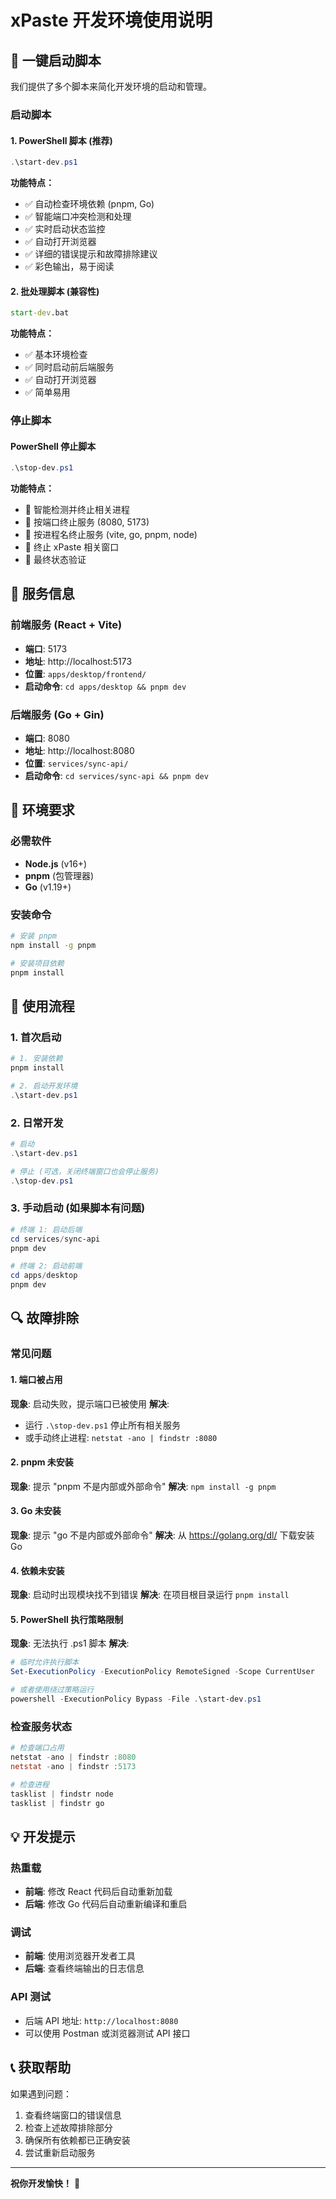 # xPaste 开发环境使用说明

## 🚀 一键启动脚本

我们提供了多个脚本来简化开发环境的启动和管理。

### 启动脚本

#### 1. PowerShell 脚本 (推荐)
```powershell
.\start-dev.ps1
```

**功能特点：**
- ✅ 自动检查环境依赖 (pnpm, Go)
- ✅ 智能端口冲突检测和处理
- ✅ 实时启动状态监控
- ✅ 自动打开浏览器
- ✅ 详细的错误提示和故障排除建议
- ✅ 彩色输出，易于阅读

#### 2. 批处理脚本 (兼容性)
```cmd
start-dev.bat
```

**功能特点：**
- ✅ 基本环境检查
- ✅ 同时启动前后端服务
- ✅ 自动打开浏览器
- ✅ 简单易用

### 停止脚本

#### PowerShell 停止脚本
```powershell
.\stop-dev.ps1
```

**功能特点：**
- 🛑 智能检测并终止相关进程
- 🛑 按端口终止服务 (8080, 5173)
- 🛑 按进程名终止服务 (vite, go, pnpm, node)
- 🛑 终止 xPaste 相关窗口
- 🛑 最终状态验证

## 📱 服务信息

### 前端服务 (React + Vite)
- **端口**: 5173
- **地址**: http://localhost:5173
- **位置**: `apps/desktop/frontend/`
- **启动命令**: `cd apps/desktop && pnpm dev`

### 后端服务 (Go + Gin)
- **端口**: 8080
- **地址**: http://localhost:8080
- **位置**: `services/sync-api/`
- **启动命令**: `cd services/sync-api && pnpm dev`

## 🔧 环境要求

### 必需软件
- **Node.js** (v16+)
- **pnpm** (包管理器)
- **Go** (v1.19+)

### 安装命令
```bash
# 安装 pnpm
npm install -g pnpm

# 安装项目依赖
pnpm install
```

## 🎯 使用流程

### 1. 首次启动
```powershell
# 1. 安装依赖
pnpm install

# 2. 启动开发环境
.\start-dev.ps1
```

### 2. 日常开发
```powershell
# 启动
.\start-dev.ps1

# 停止 (可选，关闭终端窗口也会停止服务)
.\stop-dev.ps1
```

### 3. 手动启动 (如果脚本有问题)
```powershell
# 终端 1: 启动后端
cd services/sync-api
pnpm dev

# 终端 2: 启动前端
cd apps/desktop
pnpm dev
```

## 🔍 故障排除

### 常见问题

#### 1. 端口被占用
**现象**: 启动失败，提示端口已被使用
**解决**: 
- 运行 `.\stop-dev.ps1` 停止所有相关服务
- 或手动终止进程: `netstat -ano | findstr :8080`

#### 2. pnpm 未安装
**现象**: 提示 "pnpm 不是内部或外部命令"
**解决**: `npm install -g pnpm`

#### 3. Go 未安装
**现象**: 提示 "go 不是内部或外部命令"
**解决**: 从 https://golang.org/dl/ 下载安装 Go

#### 4. 依赖未安装
**现象**: 启动时出现模块找不到错误
**解决**: 在项目根目录运行 `pnpm install`

#### 5. PowerShell 执行策略限制
**现象**: 无法执行 .ps1 脚本
**解决**: 
```powershell
# 临时允许执行脚本
Set-ExecutionPolicy -ExecutionPolicy RemoteSigned -Scope CurrentUser

# 或者使用绕过策略运行
powershell -ExecutionPolicy Bypass -File .\start-dev.ps1
```

### 检查服务状态
```powershell
# 检查端口占用
netstat -ano | findstr :8080
netstat -ano | findstr :5173

# 检查进程
tasklist | findstr node
tasklist | findstr go
```

## 💡 开发提示

### 热重载
- **前端**: 修改 React 代码后自动重新加载
- **后端**: 修改 Go 代码后自动重新编译和重启

### 调试
- **前端**: 使用浏览器开发者工具
- **后端**: 查看终端输出的日志信息

### API 测试
- 后端 API 地址: `http://localhost:8080`
- 可以使用 Postman 或浏览器测试 API 接口

## 📞 获取帮助

如果遇到问题：
1. 查看终端窗口的错误信息
2. 检查上述故障排除部分
3. 确保所有依赖都已正确安装
4. 尝试重新启动服务

---

**祝你开发愉快！** 🎉

